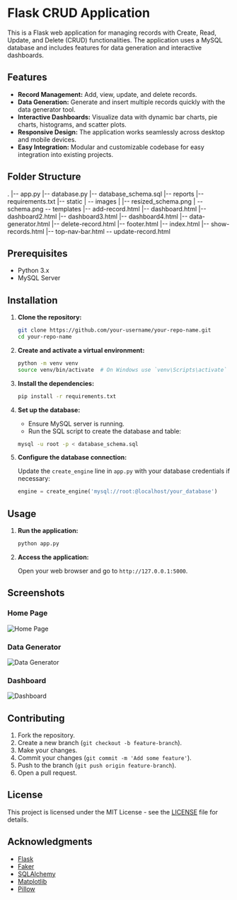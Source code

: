 # Flask CRUD Application

This is a Flask web application for managing records with Create, Read, Update, and Delete (CRUD) functionalities. The application uses a MySQL database and includes features for data generation and interactive dashboards.

## Features

- **Record Management:** Add, view, update, and delete records.
- **Data Generation:** Generate and insert multiple records quickly with the data generator tool.
- **Interactive Dashboards:** Visualize data with dynamic bar charts, pie charts, histograms, and scatter plots.
- **Responsive Design:** The application works seamlessly across desktop and mobile devices.
- **Easy Integration:** Modular and customizable codebase for easy integration into existing projects.

## Folder Structure

.
|-- app.py
|-- database.py
|-- database_schema.sql
|-- reports
|-- requirements.txt
|-- static
| -- images | |-- resized_schema.png | -- schema.png
-- templates |-- add-record.html |-- dashboard.html |-- dashboard2.html |-- dashboard3.html |-- dashboard4.html |-- data-generator.html |-- delete-record.html |-- footer.html |-- index.html |-- show-records.html |-- top-nav-bar.html -- update-record.html
 
## Prerequisites

- Python 3.x
- MySQL Server

## Installation

1. **Clone the repository:**

    ```sh
    git clone https://github.com/your-username/your-repo-name.git
    cd your-repo-name
    ```

2. **Create and activate a virtual environment:**

    ```sh
    python -m venv venv
    source venv/bin/activate  # On Windows use `venv\Scripts\activate`
    ```

3. **Install the dependencies:**

    ```sh
    pip install -r requirements.txt
    ```

4. **Set up the database:**

    - Ensure MySQL server is running.
    - Run the SQL script to create the database and table:

    ```sh
    mysql -u root -p < database_schema.sql
    ```

5. **Configure the database connection:**

    Update the `create_engine` line in `app.py` with your database credentials if necessary:

    ```python
    engine = create_engine('mysql://root:@localhost/your_database')
    ```

## Usage

1. **Run the application:**

    ```sh
    python app.py
    ```

2. **Access the application:**

    Open your web browser and go to `http://127.0.0.1:5000`.

## Screenshots

### Home Page
![Home Page](static/images/home_page.png)

### Data Generator
![Data Generator](static/images/data_generator.png)

### Dashboard
![Dashboard](static/images/dashboard.png)

## Contributing

1. Fork the repository.
2. Create a new branch (`git checkout -b feature-branch`).
3. Make your changes.
4. Commit your changes (`git commit -m 'Add some feature'`).
5. Push to the branch (`git push origin feature-branch`).
6. Open a pull request.

## License

This project is licensed under the MIT License - see the [LICENSE](LICENSE) file for details.

## Acknowledgments

- [Flask](https://flask.palletsprojects.com/)
- [Faker](https://faker.readthedocs.io/)
- [SQLAlchemy](https://www.sqlalchemy.org/)
- [Matplotlib](https://matplotlib.org/)
- [Pillow](https://python-pillow.org/)

